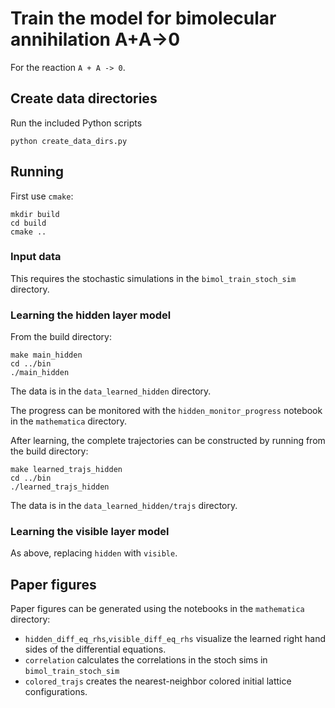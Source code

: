 # Train the model for bimolecular annihilation A+A->0

For the reaction `A + A -> 0`.

## Create data directories

Run the included Python scripts
```
python create_data_dirs.py
```

## Running

First use `cmake`:
```
mkdir build
cd build
cmake ..
```

### Input data

This requires the stochastic simulations in the `bimol_train_stoch_sim` directory.

### Learning the hidden layer model

From the build directory:
```
make main_hidden
cd ../bin
./main_hidden
```
The data is in the `data_learned_hidden` directory.

The progress can be monitored with the `hidden_monitor_progress` notebook in the `mathematica` directory.

After learning, the complete trajectories can be constructed by running from the build directory:
```
make learned_trajs_hidden
cd ../bin
./learned_trajs_hidden
```
The data is in the `data_learned_hidden/trajs` directory.

### Learning the visible layer model

As above, replacing `hidden` with `visible`.

## Paper figures

Paper figures can be generated using the notebooks in the `mathematica` directory:
* `hidden_diff_eq_rhs`,`visible_diff_eq_rhs` visualize the learned right hand sides of the differential equations.
* `correlation` calculates the correlations in the stoch sims in `bimol_train_stoch_sim`
* `colored_trajs` creates the nearest-neighbor colored initial lattice configurations.